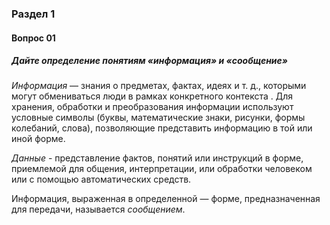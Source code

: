 ### Раздел 1

#### Вопрос 01

##### Дайте определение понятиям «информация» и «сообщение»

*Информация* — знания о предметах, фактах, идеях и т. д., которыми могут обмениваться люди в рамках конкретного контекста . Для хранения, обработки и преобразования информации используют условные символы (буквы, математические знаки, рисунки, формы колебаний, слова), позволяющие представить информацию в той или иной форме. 

*Данные* - представление фактов, понятий или инструкций в форме, приемлемой для общения, интерпретации, или обработки человеком или с помощью автоматических средств. 

Информация, выраженная в определенной — форме, предназначенная для передачи, называется *сообщением*.